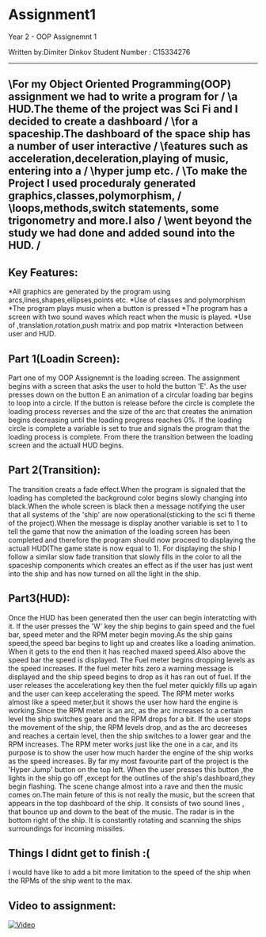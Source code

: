 # Assignment1
Year 2 - OOP Assignemnt 1

Written by:Dimiter Dinkov
Student Number : C15334276

---------------------------------------------------------------------------------------------
\For my Object Oriented Programming(OOP) assignment we had to write a program for		    /
\a HUD.The theme of the project was Sci Fi and I decided to create a dashboard				/
\for a spaceship.The dashboard of the space ship has a number of user interactive			/
\features such as acceleration,deceleration,playing of music, entering into a				/
\hyper jump etc.																			/
\To make the Project I used proceduraly generated graphics,classes,polymorphism,			/
\loops,methods,switch statements, some trigonometry and more.I also							/
\went beyond the study we had done and added sound into the HUD.							/
---------------------------------------------------------------------------------------------

Key Features:
----------------------
*All graphics are generated by the program using arcs,lines,shapes,ellipses,points etc.
*Use of classes and polymorphism
*The program plays music when a button is pressed
*The program has a screen with two sound waves which
 react when the music is played.
*Use of ,translation,rotation,push matrix and pop matrix
*Interaction between user and HUD.


Part 1(Loadin Screen):
----------------------
Part one of my OOP Assignemnt is the loading screen.
The assignment begins with a screen that asks the user to hold the button 'E'.
As the user presses down on the button E an animation of a circular loading bar 
begins to loop into a circle. If the button is release before the circle is complete
the loading process reverses and the size of the arc that creates the animation begins
decreasing until the loading progress reaches 0%.
If the loading circle is complete a variable is set to true and signals the program that 
the loading process is complete.
From there the transition between the loading screen and the actuall HUD begins.

Part 2(Transition):
----------------------
The transition creats a fade effect.When the program is signaled that the loading 
has completed the background color begins slowly changing into black.When the whole 
screen is black then a message notifying the user that all systems of the 'ship' are
now operational(sticking to the sci fi theme of the project).When the message is display 
another variable is set to 1 to tell the game that now the animation of the loading screen has 
been completed and therefore the program should now proceed to displaying the actuall HUD(The game 
state is now equal to 1).
For displaying the ship I follow a similar slow fade transition that slowly fills in the
color to all the spaceship components which creates an effect as if the user has just
went into the ship and has now turned on all the light in the ship.


Part3(HUD):
----------------------
Once the HUD has been generated then the user can begin interatcting with it.
If the user presses the 'W' key the ship begins to gain speed and the fuel bar, 
speed meter and the RPM meter begin moving.As the ship gains speed,the speed bar
begins to light up and creates like a loading animation. When it gets to the end
then it has reached maxed speed.Also above the speed bar the speed is displayed.
The Fuel meter begins dropping levels as the speed increases. If the fuel meter hits zero
a warning message is displayed and the ship speed begins to drop as it has ran out of fuel.
If the user releases the accelerationg key then the fuel meter quickly fills up again 
and the user can keep accelerating the speed.
The RPM meter works almost like a speed meter,but it shows the user how hard the engine is
working.Since the RPM meter is an arc, as the arc increases to a certain level the ship 
switches gears and the RPM drops for a bit. If the user stops the movement of the ship, the RPM
levels drop, and as the arc decreeses and reaches a certain level, then the ship switches to a 
lower gear and the RPM increases. The RPM meter works just like the one in a car, and its purpose
is to show the user how much harder the engine of the ship works as the speed increases.
By far my most favourite part of the project is the 'Hyper Jump' button on the top left.
When the user presses this button ,the lights in the ship go off ,except for the outlines of the
ship's dashboard,they begin flashing. The scene change almost into a rave and then the music 
comes on.The main feture of this is not really the music, but the screen that appears in the
top dashboard of the ship. It consists of two sound lines , that bounce up and down to the
beat of the music.
The radar is in the bottom right of the ship. It is constantly rotating and scanning the 
ships surroundings for incoming missiles.


Things I didnt get to finish :(
--------------------------------
I would have like to add a bit more limitation to the speed of the ship when the RPMs
of the ship went to the max.




Video to assignment:
-----------------------------------
[![Video](http://img.youtube.com/vi/watch?v=aDer6RBOQx0&feature=youtu.be/0.jpg)](https://www.youtube.com/watch?v=aDer6RBOQx0&feature=youtu.be)